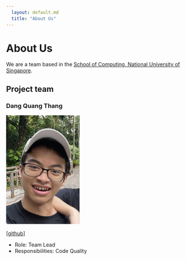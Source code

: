 ```yaml
---
  layout: default.md
  title: "About Us"
---
```


# About Us

We are a team based in the [School of Computing, National University of Singapore](http://www.comp.nus.edu.sg).

## Project team

### Dang Quang Thang

<img src="images/quangthangisme.png" width="200px">

[[github](https://github.com/quangthangisme/)]

* Role: Team Lead
* Responsibilities: Code Quality
